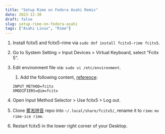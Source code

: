 ```yaml
---
title: "Setup Rime on Fedora Asahi Remix"
date: 2023-12-30
draft: false
slug: setup-rime-on-fedora-asahi
tags: ["Asahi Linux", "Rime"]
---
```


1. Install fcitx5 and fcitx5-rime via `sudo dnf install fcitx5-rime fcitx5`.
2. Go to System Setting > Input Devices > Virtual Keyboard, select “Fcitx 5”.
3. Edit environment file via: `sudo vi /etc/environment`.
    1. Add the following content, [reference](https://fcitx-im.org/wiki/Using_Fcitx_5_on_Wayland#KDE_Plasma):

    ```
    INPUT_METHOD=fcitx
    XMODIFIERS=@im=fcitx
    ```

4. Open Input Method Selector > Use fcitx5 > Log out.
5. Clone [雾凇拼音](https://github.com/iDvel/rime-ice) repo into `~/.local/share/fcitx5/`, rename it to `rime`: `mv rime-ice rime`.
6. Restart fcitx5 in the lower right corner of your Desktop.
